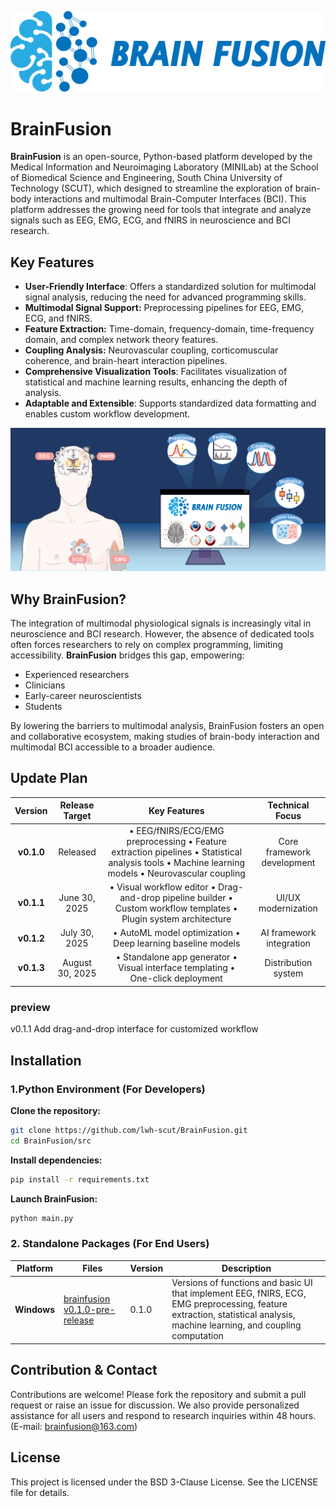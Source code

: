 ![BrainFusion](resource/images/logo.png)
# BrainFusion
**BrainFusion** is an open-source, Python-based platform developed by the Medical Information and Neuroimaging Laboratory (MINILab) at the School of Biomedical Science and Engineering, South China University of Technology (SCUT), which designed to streamline the exploration of brain-body interactions and multimodal Brain-Computer Interfaces (BCI). This platform addresses the growing need for tools that integrate and analyze signals such as EEG, EMG, ECG, and fNIRS in neuroscience and BCI research.

## Key Features
- **User-Friendly Interface**: Offers a standardized solution for multimodal signal analysis, reducing the need for advanced programming skills.
- **Multimodal Signal Support:** Preprocessing pipelines for EEG, EMG, ECG, and fNIRS.
- **Feature Extraction:** Time-domain, frequency-domain, time-frequency domain, and complex network theory features.
- **Coupling Analysis:** Neurovascular coupling, corticomuscular coherence, and brain-heart interaction pipelines.
- **Comprehensive Visualization Tools**: Facilitates visualization of statistical and machine learning results, enhancing the depth of analysis.
- **Adaptable and Extensible**: Supports standardized data formatting and enables custom workflow development.

![BrainFusion](resource/images/content.png)

## Why BrainFusion?

The integration of multimodal physiological signals is increasingly vital in neuroscience and BCI research. However, the absence of dedicated tools often forces researchers to rely on complex programming, limiting accessibility. **BrainFusion** bridges this gap, empowering:
- Experienced researchers
- Clinicians
- Early-career neuroscientists
- Students

By lowering the barriers to multimodal analysis, BrainFusion fosters an open and collaborative ecosystem, making studies of brain-body interaction and multimodal BCI accessible to a broader audience.

## Update Plan

|  Version   | Release Target  |                         Key Features                         |      Technical Focus       |
| :--------: | :-------------: | :----------------------------------------------------------: | :------------------------: |
| **v0.1.0** |    Released     | • EEG/fNIRS/ECG/EMG preprocessing • Feature extraction pipelines • Statistical analysis tools • Machine learning models • Neurovascular coupling | Core framework development |
| **v0.1.1** |  June 30, 2025  | • Visual workflow editor • Drag-and-drop pipeline builder • Custom workflow templates • Plugin system architecture |    UI/UX modernization     |
| **v0.1.2** |  July 30, 2025  | • AutoML model optimization • Deep learning baseline models  |  AI framework integration  |
| **v0.1.3** | August 30, 2025 | • Standalone app generator • Visual interface templating • One-click deployment |    Distribution system     |

### preview

v0.1.1 Add drag-and-drop interface for customized workflow



## Installation

### 1.Python Environment (For Developers)

**Clone the repository:**

```bash
git clone https://github.com/lwh-scut/BrainFusion.git  
cd BrainFusion/src
```
**Install dependencies:**

```bash
pip install -r requirements.txt  
```
**Launch BrainFusion:**

```bash
python main.py  
```
### 2. Standalone Packages (For End Users)

| Platform    | Files                                                        | Version | Description                                                  |
| ----------- | ------------------------------------------------------------ | ------- | ------------------------------------------------------------ |
| **Windows** | [brainfusion v0.1.0-pre-release](https://github.com/lwh-scut/BrainFusion/releases/tag/v0.1.0-pre-release) | 0.1.0   | Versions of functions and basic UI that implement EEG, fNIRS, ECG, EMG preprocessing, feature extraction, statistical analysis, machine learning, and coupling computation |

## Contribution & Contact
Contributions are welcome! Please fork the repository and submit a pull request or raise an issue for discussion. We also provide personalized assistance for all users and respond to research inquiries within 48 hours. (E-mail: brainfusion@163.com)

## License
This project is licensed under the BSD 3-Clause License. See the LICENSE file for details.
